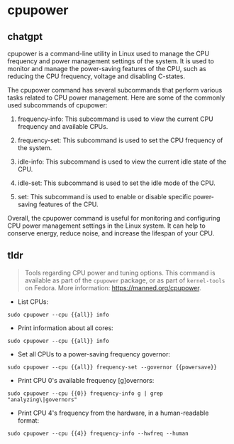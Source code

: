 # cpupower 
## chatgpt 
cpupower is a command-line utility in Linux used to manage the CPU frequency and power management settings of the system. It is used to monitor and manage the power-saving features of the CPU, such as reducing the CPU frequency, voltage and disabling C-states. 

The cpupower command has several subcommands that perform various tasks related to CPU power management. Here are some of the commonly used subcommands of cpupower:

1. frequency-info: This subcommand is used to view the current CPU frequency and available CPUs.

2. frequency-set: This subcommand is used to set the CPU frequency of the system.

3. idle-info: This subcommand is used to view the current idle state of the CPU.

4. idle-set: This subcommand is used to set the idle mode of the CPU.

5. set: This subcommand is used to enable or disable specific power-saving features of the CPU.

Overall, the cpupower command is useful for monitoring and configuring CPU power management settings in the Linux system. It can help to conserve energy, reduce noise, and increase the lifespan of your CPU. 

## tldr 
 
> Tools regarding CPU power and tuning options.
> This command is available as part of the `cpupower` package, or as part of `kernel-tools` on Fedora.
> More information: <https://manned.org/cpupower>.

- List CPUs:

`sudo cpupower --cpu {{all}} info`

- Print information about all cores:

`sudo cpupower --cpu {{all}} info`

- Set all CPUs to a power-saving frequency governor:

`sudo cpupower --cpu {{all}} frequency-set --governor {{powersave}}`

- Print CPU 0's available frequency [g]overnors:

`sudo cpupower --cpu {{0}} frequency-info g | grep "analyzing\|governors"`

- Print CPU 4's frequency from the hardware, in a human-readable format:

`sudo cpupower --cpu {{4}} frequency-info --hwfreq --human`

